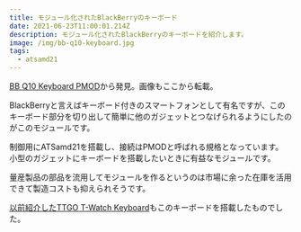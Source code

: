```yaml
---
title: モジュール化されたBlackBerryのキーボード
date: 2021-06-23T11:00:01.214Z
description: モジュール化されたBlackBerryのキーボードを紹介します。
image: /img/bb-q10-keyboard.jpg
tags:
  - atsamd21
---
```

[BB Q10 Keyboard PMOD](https://www.tindie.com/products/arturo182/bb-q10-keyboard-pmod/)から発見。画像もここから転載。

BlackBerryと言えばキーボード付きのスマートフォンとして有名ですが、このキーボード部分を切り出して簡単に他のガジェットとつなげられるようにしたのがこのモジュールです。

制御用にATSamd21を搭載し、接続はPMODと呼ばれる規格となっています。
小型のガジェットにキーボードを搭載したいときに有益なモジュールです。

量産製品の部品を流用してモジュールを作るというのは市場に余った在庫を活用できて製造コストも抑えられそうです。

[以前紹介したTTGO T-Watch Keyboard](../../かわいいキーボード付きのesp32開発機-ttgo-t-watch-keyboard/)もこのキーボードを搭載したものでした。

